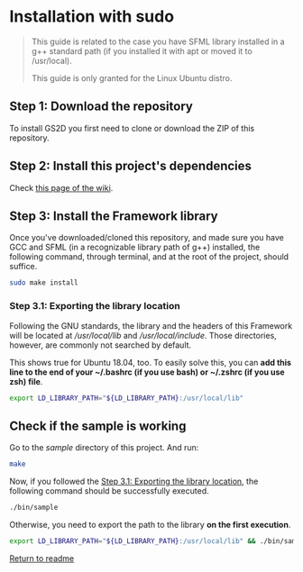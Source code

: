# Installation with sudo

> This guide is related to the case you have SFML library installed in a
> g++ standard path (if you installed it with apt or moved it to /usr/local).
>
> This guide is only granted for the Linux Ubuntu distro.

## Step 1: Download the repository

To install GS2D you first need to clone or download the ZIP of this repository.

## Step 2: Install this project's dependencies

Check [this page of the wiki](https://github.com/murilobnt/gs2d/wiki/Insight:-Starting-point#install-dependencies).

## Step 3: Install the Framework library

Once you've downloaded/cloned this repository, and made sure you have GCC and
SFML (in a recognizable library path of g++) installed, the following command,
through terminal, and at the root of the project, should suffice.

```sh
sudo make install
```

### Step 3.1: Exporting the library location

Following the GNU standards, the library and the headers of this Framework will be
located at */usr/local/lib* and */usr/local/include*. Those directories,
however, are commonly not searched by default.

This shows true for Ubuntu 18.04, too. To easily solve this, you can
**add this line to the end of your ~/.bashrc (if you use bash) or ~/.zshrc
(if you use zsh) file**.

```sh
export LD_LIBRARY_PATH="${LD_LIBRARY_PATH}:/usr/local/lib"
```

## Check if the sample is working

Go to the *sample* directory of this project. And run:

```sh
make
```

Now, if you followed the [Step 3.1: Exporting the library location](https://github.com/murilobnt/gs2d/blob/master/.github/installation/installation-sudo.md#step-31-exporting-the-library-location),
the following command should be successfully executed.

```sh
./bin/sample
```

Otherwise, you need to export the path to the library **on the first execution**.

```sh
export LD_LIBRARY_PATH="${LD_LIBRARY_PATH}:/usr/local/lib" && ./bin/sample
```

[Return to readme](https://github.com/murilobnt/gs2d#installation)
